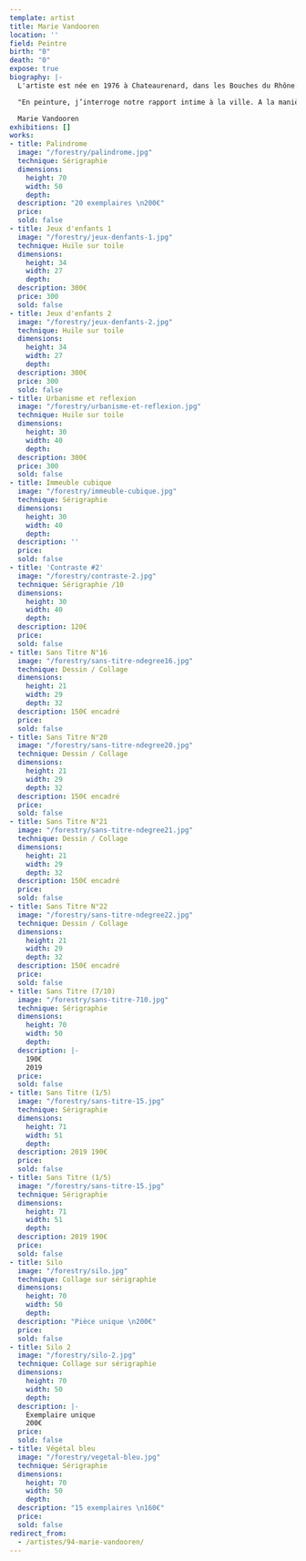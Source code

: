 ```yaml
---
template: artist
title: Marie Vandooren
location: ''
field: Peintre
birth: "0"
death: "0"
expose: true
biography: |-
  L'artiste est née en 1976 à Chateaurenard, dans les Bouches du Rhône. A la suite d'un BAC Arts Plastiques à Saint-Nazaire en 1997, elle valide un Deug d'Histoire de l'Art à Nantes de 1997 à 1999. Marie Vandooren accumulera les expériences collectives dans les ateliers, tels qu'aux Ateliers de l'Usure et de Bitche.

  "En peinture, j’interroge notre rapport intime à la ville. A la manière d’un collage je joue sur les échelles et les proportions. Les espaces urbains reproduits sont des décors, abritant des humains en errance, des personnages inexpressifs occupés à leurs pensées, dans une posture intime. Mis à nu et surexposés dans l’espace, les personnages deviennent vulnérables, enfermés dans des univers qui paraissent clos. Ils errent sans but, s’ennuient, vaquent à des occupations vaines.  Il s’agit de mettre en avant l’absurdité de nos sociétés modernes dans le décor de la ville, là où tout se montre mais où tout y est faux. Le dedans et le dehors se confrontent laissant apparaître la solitude des figures humaines. Mon traitement, proche de celui de la bande dessinée, tend à montrer combien les villes sont devenues toutes semblables, des lieux vides où l’homme a de plus en plus de mal à trouver son identité. Enfin, il est aussi question de la rêverie propre à l’enfance. Ces moments où rien ne se produit, où le corps est en attente, comme en suspens."

  Marie Vandooren
exhibitions: []
works:
- title: Palindrome
  image: "/forestry/palindrome.jpg"
  technique: Sérigraphie
  dimensions:
    height: 70
    width: 50
    depth:
  description: "20 exemplaires \n200€"
  price:
  sold: false
- title: Jeux d'enfants 1
  image: "/forestry/jeux-denfants-1.jpg"
  technique: Huile sur toile
  dimensions:
    height: 34
    width: 27
    depth:
  description: 300€
  price: 300
  sold: false
- title: Jeux d'enfants 2
  image: "/forestry/jeux-denfants-2.jpg"
  technique: Huile sur toile
  dimensions:
    height: 34
    width: 27
    depth:
  description: 300€
  price: 300
  sold: false
- title: Urbanisme et reflexion
  image: "/forestry/urbanisme-et-reflexion.jpg"
  technique: Huile sur toile
  dimensions:
    height: 30
    width: 40
    depth:
  description: 300€
  price: 300
  sold: false
- title: Immeuble cubique
  image: "/forestry/immeuble-cubique.jpg"
  technique: Sérigraphie
  dimensions:
    height: 30
    width: 40
    depth:
  description: ''
  price:
  sold: false
- title: 'Contraste #2'
  image: "/forestry/contraste-2.jpg"
  technique: Sérigraphie /10
  dimensions:
    height: 30
    width: 40
    depth:
  description: 120€
  price:
  sold: false
- title: Sans Titre N°16
  image: "/forestry/sans-titre-ndegree16.jpg"
  technique: Dessin / Collage
  dimensions:
    height: 21
    width: 29
    depth: 32
  description: 150€ encadré
  price:
  sold: false
- title: Sans Titre N°20
  image: "/forestry/sans-titre-ndegree20.jpg"
  technique: Dessin / Collage
  dimensions:
    height: 21
    width: 29
    depth: 32
  description: 150€ encadré
  price:
  sold: false
- title: Sans Titre N°21
  image: "/forestry/sans-titre-ndegree21.jpg"
  technique: Dessin / Collage
  dimensions:
    height: 21
    width: 29
    depth: 32
  description: 150€ encadré
  price:
  sold: false
- title: Sans Titre N°22
  image: "/forestry/sans-titre-ndegree22.jpg"
  technique: Dessin / Collage
  dimensions:
    height: 21
    width: 29
    depth: 32
  description: 150€ encadré
  price:
  sold: false
- title: Sans Titre (7/10)
  image: "/forestry/sans-titre-710.jpg"
  technique: Sérigraphie
  dimensions:
    height: 70
    width: 50
    depth:
  description: |-
    190€
    2019
  price:
  sold: false
- title: Sans Titre (1/5)
  image: "/forestry/sans-titre-15.jpg"
  technique: Sérigraphie
  dimensions:
    height: 71
    width: 51
    depth:
  description: 2019 190€
  price:
  sold: false
- title: Sans Titre (1/5)
  image: "/forestry/sans-titre-15.jpg"
  technique: Sérigraphie
  dimensions:
    height: 71
    width: 51
    depth:
  description: 2019 190€
  price:
  sold: false
- title: Silo
  image: "/forestry/silo.jpg"
  technique: Collage sur sérigraphie
  dimensions:
    height: 70
    width: 50
    depth:
  description: "Pièce unique \n200€"
  price:
  sold: false
- title: Silo 2
  image: "/forestry/silo-2.jpg"
  technique: Collage sur sérigraphie
  dimensions:
    height: 70
    width: 50
    depth:
  description: |-
    Exemplaire unique
    200€
  price:
  sold: false
- title: Végétal bleu
  image: "/forestry/vegetal-bleu.jpg"
  technique: Sérigraphie
  dimensions:
    height: 70
    width: 50
    depth:
  description: "15 exemplaires \n160€"
  price:
  sold: false
redirect_from:
  - /artistes/94-marie-vandooren/
---
```


